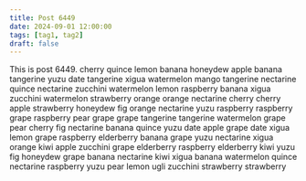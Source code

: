 ```yaml
---
title: Post 6449
date: 2024-09-01 12:00:00
tags: [tag1, tag2]
draft: false
---
```

This is post 6449.
cherry
quince
lemon
banana
honeydew
apple
banana
tangerine
yuzu
date
tangerine
xigua
watermelon
mango
tangerine
nectarine
quince
nectarine
zucchini
watermelon
lemon
raspberry
banana
xigua
zucchini
watermelon
strawberry
orange
orange
nectarine
cherry
cherry
apple
strawberry
honeydew
fig
orange
nectarine
yuzu
raspberry
raspberry
grape
raspberry
pear
grape
grape
tangerine
tangerine
watermelon
grape
pear
cherry
fig
nectarine
banana
quince
yuzu
date
apple
grape
date
xigua
lemon
grape
raspberry
elderberry
banana
grape
yuzu
nectarine
xigua
orange
kiwi
apple
zucchini
grape
elderberry
raspberry
elderberry
kiwi
yuzu
fig
honeydew
grape
banana
nectarine
kiwi
xigua
banana
watermelon
quince
nectarine
raspberry
yuzu
pear
lemon
ugli
zucchini
strawberry
strawberry

